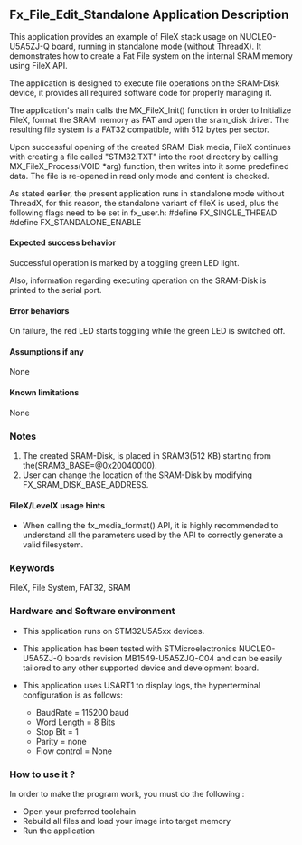 
## <b>Fx_File_Edit_Standalone Application Description</b>

This application provides an example of FileX stack usage on NUCLEO-U5A5ZJ-Q board, running in standalone mode (without ThreadX). It demonstrates how to create a Fat File system on the internal SRAM memory using FileX API.

The application is designed to execute file operations on the SRAM-Disk device, it provides all required software code for properly managing it.

The application's main calls the MX_FileX_Init() function in order to Initialize FileX, format the SRAM memory as FAT and open the sram_disk driver. The resulting file system is a FAT32 compatible, with 512 bytes per sector.

Upon successful opening of the created SRAM-Disk media, FileX continues with creating a file called "STM32.TXT" into the root directory by calling MX_FileX_Process(VOID *arg) function, then writes into it some predefined data. The file is re-opened in read only mode and content is checked.


As stated earlier, the present application runs in standalone mode without ThreadX, for this reason, the standalone variant of fileX is used, plus the following flags need to be set in fx_user.h:
  #define FX_SINGLE_THREAD
  #define FX_STANDALONE_ENABLE

#### <b>Expected success behavior</b>

Successful operation is marked by a toggling green LED light.

Also, information regarding executing operation on the SRAM-Disk is printed to the serial port.

#### <b>Error behaviors</b>

On failure, the red LED starts toggling while the green LED is switched off.

#### <b>Assumptions if any</b>
None

#### <b>Known limitations</b>
None

### <b>Notes</b>
 1. The created SRAM-Disk, is placed in SRAM3(512 KB) starting from the(SRAM3_BASE=@0x20040000).
 2. User can change the location of the SRAM-Disk by modifying FX_SRAM_DISK_BASE_ADDRESS.

#### <b>FileX/LevelX usage hints</b>

- When calling the fx_media_format() API, it is highly recommended to understand all the parameters used by the API to correctly generate a valid filesystem.

### <b>Keywords</b>

FileX, File System, FAT32, SRAM

### <b>Hardware and Software environment</b>

  - This application runs on STM32U5A5xx devices.
  - This application has been tested with STMicroelectronics NUCLEO-U5A5ZJ-Q boards revision MB1549-U5A5ZJQ-C04
    and can be easily tailored to any other supported device and development board.

  - This application uses USART1 to display logs, the hyperterminal configuration is as follows:

      - BaudRate = 115200 baud
      - Word Length = 8 Bits
      - Stop Bit = 1
      - Parity = none
      - Flow control = None


### <b>How to use it ?</b>

In order to make the program work, you must do the following :

 - Open your preferred toolchain
 - Rebuild all files and load your image into target memory
 - Run the application
